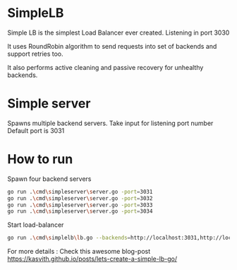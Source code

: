 # SimpleLB

Simple LB is the simplest Load Balancer ever created.
Listening in port 3030

It uses RoundRobin algorithm to send requests into set of backends and support
retries too.

It also performs active cleaning and passive recovery for unhealthy backends.

# Simple server

Spawns multiple backend servers.
Take input for listening port number
Default port is 3031

# How to run

Spawn four backend servers

```bash
go run .\cmd\simpleserver\server.go -port=3031
go run .\cmd\simpleserver\server.go -port=3032
go run .\cmd\simpleserver\server.go -port=3033
go run .\cmd\simpleserver\server.go -port=3034
```

Start load-balancer

```bash
go run .\cmd\simplelb\lb.go --backends=http://localhost:3031,http://localhost:3032,http://localhost:3033,http://localhost:3034
```


For more details :
Check this awesome blog-post
https://kasvith.github.io/posts/lets-create-a-simple-lb-go/